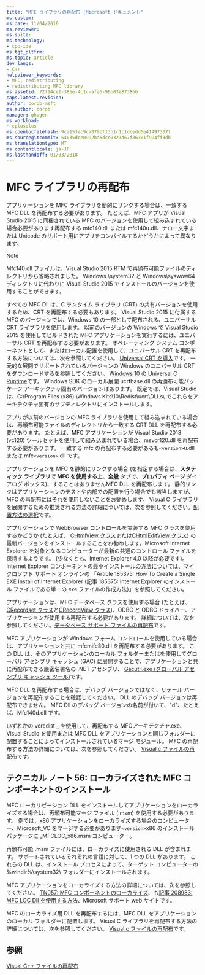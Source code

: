 ```yaml
---
title: "MFC ライブラリの再配布 |Microsoft ドキュメント"
ms.custom: 
ms.date: 11/04/2016
ms.reviewer: 
ms.suite: 
ms.technology:
- cpp-ide
ms.tgt_pltfrm: 
ms.topic: article
dev_langs:
- C++
helpviewer_keywords:
- MFC, redistributing
- redistributing MFC library
ms.assetid: 72714ce1-385e-4c1c-afa5-96b03e873866
caps.latest.revision: 
author: corob-msft
ms.author: corob
manager: ghogen
ms.workload:
- cplusplus
ms.openlocfilehash: 9ca153ec9ca079bf13b1c1c1dcedd6e41497307f
ms.sourcegitcommit: 54035dce0992ba5dce0323d67f86301f994ff3db
ms.translationtype: MT
ms.contentlocale: ja-JP
ms.lasthandoff: 01/03/2018
---
```

# <a name="redistributing-the-mfc-library"></a>MFC ライブラリの再配布
アプリケーションを MFC ライブラリを動的にリンクする場合は、一致する MFC DLL を再配布する必要があります。 たとえば、MFC アプリが Visual Studio 2015 に同梱されている MFC のバージョンを使用して組み込まれている場合必要があります再配布する mfc140.dll または mfc140u.dll、ナロー文字または Unicode のサポート用にアプリをコンパイルするかどうかによって異なります。  
  
> [!NOTE]
>  Mfc140.dll ファイルは、Visual Studio 2015 RTM で再頒布可能ファイルのディレクトリから省略されました。 Windows \system32 と Windows\syswow64 ディレクトリに代わりに Visual Studio 2015 でインストールのバージョンを使用することができます。  
  
 すべての MFC Dll は、C ランタイム ライブラリ (CRT) の共有バージョンを使用するため、CRT を再配布する必要もあります。 Visual Studio 2015 に付属する MFC のバージョンでは、Windows 10 の一部として配布される、ユニバーサル CRT ライブラリを使用します。 以前のバージョンの Windows で Visual Studio 2015 を使用してビルドされた MFC アプリケーションを実行するには、ユニバーサル CRT を再配布する必要があります。 オペレーティング システム コンポーネントとして、またはローカル配置を使用して、ユニバーサル CRT を再配布する方法については、次を参照してください。 [Universal CRT を導入](http://go.microsoft.com/fwlink/p/?linkid=617977)です。 一元的な展開でサポートされているバージョンの Windows のユニバーサル CRT をダウンロードするを参照してください。 [Windows 10 の Universal C Runtime](http://go.microsoft.com/fwlink/p/?LinkId=619489)です。 Windows SDK のローカル展開 ucrtbase.dll の再頒布可能パッケージ アーキテクチャ固有のバージョンはあります。 既定では、Visual Studio は、C:\Program Files (x86) \Windows Kits\10\Redist\ucrt\DLLs\ でこれらをアーキテクチャ固有のサブディレクトリにインストールします。  
  
 アプリが以前のバージョンの MFC ライブラリを使用して組み込まれている場合は、再頒布可能ファイルのディレクトリから一致する CRT DLL を再配布する必要があります。 たとえば、MFC アプリケーションが Visual Studio 2013 (vc120) ツールセットを使用して組み込まれている場合、msvcr120.dll を再配布する必要があります。 一致する mfc の再配布する必要があるも`<version>`u.dll または mfc`<version>`.dll です。  
  
 アプリケーションを MFC を静的にリンクする場合 (を指定する場合は、**スタティック ライブラリで MFC を使用する**上、**全般** タブで、**プロパティ ページ** ダイアログ ボックス)、することはありませんMFC DLL を再配布します。 静的リンクはアプリケーションのテストや内部での配置を行う場合でも該当しますが、MFC の再配布にはそれを使用しないことをお勧めします。 Visual C ライブラリを展開するための推奨される方法の詳細については、次を参照してください。[配置方法の選択](../ide/choosing-a-deployment-method.md)です。  
  
 アプリケーションで WebBrowser コントロールを実装する MFC クラスを使用するかどうか (たとえば、 [CHtmlView クラス](../mfc/reference/chtmlview-class.md)または[CHtmlEditView クラス](../mfc/reference/chtmleditview-class.md)) の最新バージョンをインストールすることをお勧めします。Microsoft Internet Explorer を対象となるコンピューターが最新の共通のコントロール ファイルを保持するようです。 (少なくとも、Internet Explorer 4.0 以降が必要です)。Internet Explorer コンポーネントの最小インストールの方法については、マイクロソフト サポート オンラインの 「Article 185375: How To Create a Single EXE Install of Internet Explorer (記事 185375: Internet Explorer のインストール ファイルである単一の exe ファイルの作成方法)」を参照してください。  
  
 アプリケーションは、MFC データベース クラスを使用する場合 (たとえば、 [CRecordset クラス](../mfc/reference/crecordset-class.md)と[CRecordView クラス](../mfc/reference/crecordview-class.md))、ODBC と ODBC ドライバー、アプリケーションが使用する再配布する必要があります。 詳細については、次を参照してください。[データベース サポート ファイルの再配布](../ide/redistributing-database-support-files.md)です。  
  
 MFC アプリケーションが Windows フォーム コントロールを使用している場合は、アプリケーションと共に mfcmifc80.dll を再配布する必要があります。 この DLL は、そのアプリケーションのローカル フォルダーまたはを使用してグローバル アセンブリ キャッシュ (GAC) に展開することで、アプリケーションと共に再配布できる厳密名署名の .NET アセンブリ、 [Gacutil.exe (グローバル アセンブリ キャッシュ ツール)](/dotnet/framework/tools/gacutil-exe-gac-tool)です。  
  
 MFC DLL を再配布する場合は、デバッグ バージョンではなく、リテール バージョンを再配布することを確認してください。 DLL のデバッグ バージョンは再配布できません。 MFC Dll のデバッグ バージョンの名前が付いて、"d"、たとえば、Mfc140d.dll です。  
  
 いずれかの vcredist _ を使用して、再配布する MFC*アーキテクチャ*.exe、Visual Studio を使用または MFC DLL をアプリケーションと同じフォルダーに配置することによってインストールされているマージ モジュール。 MFC の再配布する方法の詳細については、次を参照してください。 [Visual c ファイルの再配布](../ide/redistributing-visual-cpp-files.md)です。  
  
## <a name="installation-of-localized-mfc-components"></a>テクニカル ノート 56: ローカライズされた MFC コンポーネントのインストール  
 MFC ローカリゼーション DLL をインストールしてアプリケーションをローカライズする場合は、再頒布可能マージ ファイル (.msm) を使用する必要があります。 例では、x86 アプリケーションをローカライズする場合のコンピューター、Microsoft_VC をマージする必要があります`<version>`x86 のインストール パッケージに _MFCLOC_x86.msm コンピューター。  
  
 再頒布可能 .msm ファイルには、ローカライズに使用される DLL が含まれます。 サポートされているそれぞれの言語に対して、1 つの DLL があります。 これらの DLL は、インストール プロセスによって、ターゲット コンピューターの %windir%\system32\ フォルダーにインストールされます。  
  
 MFC アプリケーションをローカライズする方法の詳細については、次を参照してください。 [TN057: MFC コンポーネントのローカライズ](../mfc/tn057-localization-of-mfc-components.md)、も[記事 208983: MFC LOC Dll を使用する方法](http://go.microsoft.com/fwlink/p/?linkid=198025)、Microsoft サポート web サイトです。  
  
 MFC のローカライズ用 DLL を再配布するには、MFC DLL をアプリケーションのローカル フォルダーに配置します。 Visual C ライブラリを再配布する方法の詳細については、次を参照してください。 [Visual c ファイルの再配布](../ide/redistributing-visual-cpp-files.md)です。  
  
## <a name="see-also"></a>参照  
 [Visual C++ ファイルの再配布](../ide/redistributing-visual-cpp-files.md)